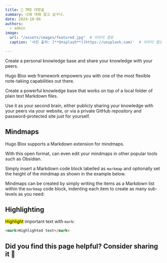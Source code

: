 ```yaml
---
title: 🧠 TMI 대방출
summary: 나에 대해 알고 싶구나.
date: 2024-10-06
authors:
  - admin
image:
  url: "/assets/images/featured.jpg"  # 이미지 경로
  caption: '사진 출처: [**Unsplash**](https://unsplash.com)'  # 이미지 캡션 및 링크

---
```


Create a personal knowledge base and share your knowledge with your peers.

Hugo Blox web framework empowers you with one of the most flexible note-taking capabilities out there.

Create a powerful knowledge base that works on top of a local folder of plain text Markdown files.

Use it as your second brain, either publicly sharing your knowledge with your peers via your website, or via a private GitHub repository and password-protected site just for yourself.

## Mindmaps

Hugo Blox supports a Markdown extension for mindmaps.

With this open format, can even edit your mindmaps in other popular tools such as Obsidian.

Simply insert a Markdown code block labelled as `markmap` and optionally set the height of the mindmap as shown in the example below.

Mindmaps can be created by simply writing the items as a Markdown list within the `markmap` code block, indenting each item to create as many sub-levels as you need:


## Highlighting

<mark>Highlight</mark> important text with `mark`:

```html
<mark>Highlighted text</mark>
```

## Did you find this page helpful? Consider sharing it 🙌
